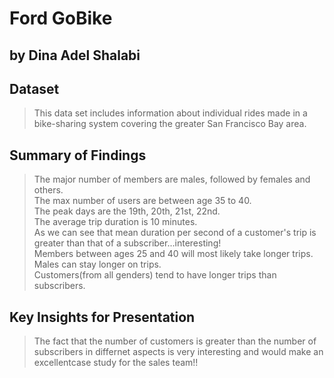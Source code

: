 # Ford GoBike 
## by Dina Adel Shalabi


## Dataset

> This data set includes information about individual rides made in a bike-sharing system covering the greater San Francisco Bay area.


## Summary of Findings

> The major number of members are males, followed by females and others.<br>
The max number of users are between age 35 to 40.<br>
The peak days are the 19th, 20th, 21st, 22nd.<br>
The average trip duration is 10 minutes.<br>
As we can see that mean duration per second of a customer's trip is greater than that of a subscriber...interesting!<br>
Members between ages 25 and 40 will most likely take longer trips.<br>
Males can stay longer on trips.<br>
Customers(from all genders) tend to have longer trips than subscribers.

## Key Insights for Presentation

> The fact that the number of customers is greater than the number of subscribers in differnet aspects is very interesting and would make an excellentcase study for the sales team!!
